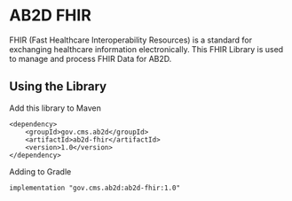# AB2D FHIR

FHIR (Fast Healthcare Interoperability Resources) is a standard for exchanging healthcare information electronically.
This FHIR Library is used to manage and process FHIR Data for AB2D.


## Using the Library

Add this library to Maven
```
<dependency>
    <groupId>gov.cms.ab2d</groupId>
    <artifactId>ab2d-fhir</artifactId>
    <version>1.0</version>
</dependency>
```

Adding to Gradle
```
implementation "gov.cms.ab2d:ab2d-fhir:1.0"
```